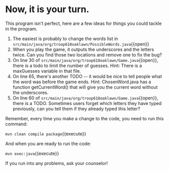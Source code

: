 # Now, it is your turn.

This program isn't perfect, here are a few ideas for things you could tackle in the program.

1.  The easiest is probably to change the words list in `src/main/java/org/troop618oaklawn/PossibleWords.java`{{open}} 
2.  When you play the game, it outputs the underscores and the letters twice.  Can you find those two locations and remove one to fix the bug?
3.  On line 30 of `src/main/java/org/troop618oaklawn/Game.java`{{open}}, there is a todo to limit the number of guesses.  Hint:  There is a maxGuesses variable in that file.
4.  On line 65, there's another TODO -- it would be nice to tell people what the word was before the game ends.  Hint:  ChosenWord.java has a function getCurrentWord() that will give you the current word without the underscores.
4.  On line 60 of `src/main/java/org/troop618oaklawn/Game.java`{{open}}, there is a TODO.  Sometimes users forget which letters they have typed previously, can you tell them if they already typed this letter?

Remember, every time you make a change to the code, you need to run this command:

`mvn clean compile package`{{execute}}

And when you are ready to run the code:

`mvn exec:java`{{execute}}

If you run into any problems, ask your counselor!